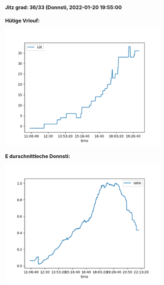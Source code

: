 ### Jitz grad: 36/33 (Donnsti, 2022-01-20 19:55:00

### Hütige Vrlouf:
![Graph](Today.png)

### E durschnittleche Donnsti:
![Graph](Donnsti.png)